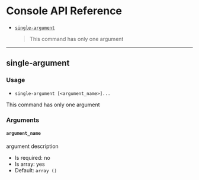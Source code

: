 Console API Reference
=====================

* [`single-argument`](#single-argument)
  > This command has only one argument

---

single-argument
-----------------

### Usage

* `single-argument [<argument_name>]...`

This command has only one argument

### Arguments

#### `argument_name`

argument description

* Is required: no
* Is array: yes
* Default: `array ()`